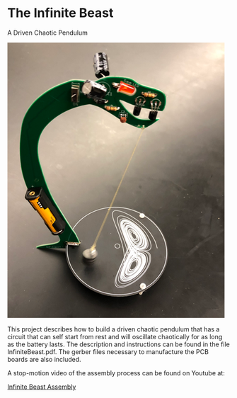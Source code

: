 # The Infinite Beast
A Driven Chaotic Pendulum 

![Assembled Device](/AssembledDevice.png)

This project describes how to build a driven chaotic pendulum that has a circuit that can self start from rest and will oscillate chaotically for as long as the battery lasts. The description and instructions can be found in the file InfiniteBeast.pdf. The gerber files necessary to manufacture the PCB boards are also included.

A stop-motion video of the assembly process can be found on Youtube at:

<a href="https://youtu.be/iF6rt5-GtZA">Infinite Beast Assembly</a>


